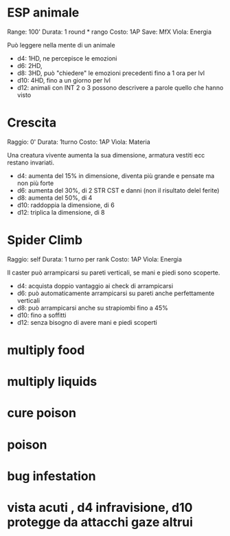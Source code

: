# ESP animale

Range: 100'
Durata: 1 round * rango
Costo: 1AP
Save: MfX
Vìola: Energia

Può leggere nella mente di un animale

- d4: 1HD, ne percepisce le emozioni
- d6: 2HD, 
- d8: 3HD, può "chiedere" le emozioni precedenti fino a 1 ora per lvl
- d10: 4HD, fino a un giorno per lvl
- d12: animali con INT 2 o 3 possono descrivere a parole quello che hanno visto




# Crescita

Raggio: 0'
Durata: 1turno
Costo: 1AP
Vìola: Materia

Una creatura vivente aumenta la sua dimensione, armatura vestiti ecc restano invariati.

- d4: aumenta del 15% in dimensione, diventa più grande e pensate ma non più forte
- d6: aumenta del 30%, di 2 STR CST e danni (non il risultato delel ferite)
- d8: aumenta del 50%, di 4 
- d10: raddoppia la dimensione, di 6
- d12: triplica la dimensione, di 8

# Spider Climb

Raggio: self
Durata: 1 turno per rank
Costo: 1AP
Vìola: Energia

Il caster può arrampicarsi su pareti verticali, se mani e piedi sono scoperte.

- d4: acquista doppio vantaggio ai check di arrampicarsi
- d6: può automaticamente arrampicarsi su pareti anche perfettamente verticali
- d8: può arrampicarsi anche su strapiombi fino a 45%
- d10: fino a soffitti
- d12: senza bisogno di avere mani e piedi scoperti

# multiply food

# multiply liquids

# cure poison

# poison

# bug infestation

# vista acuti , d4 infravisione,  d10 protegge da attacchi gaze altrui
